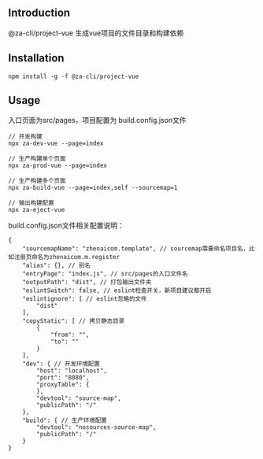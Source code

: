 ## Introduction
@za-cli/project-vue 生成vue项目的文件目录和构建依赖

## Installation
```
npm install -g -f @za-cli/project-vue
```

## Usage
入口页面为src/pages，项目配置为 build.config.json文件
```
// 开发构建
npx za-dev-vue --page=index

// 生产构建单个页面
npx za-prod-vue --page=index

// 生产构建多个页面
npx za-build-vue --page=index,self --sourcemap=1

// 输出构建配置
npx za-eject-vue

```
build.config.json文件相关配置说明：
```
{
    "sourcemapName": "zhenaicom.template", // sourcemap需要命名项目名，比如注册页命名为zhenaicom.m.register
    "alias": {}, // 别名
    "entryPage": "index.js", // src/pages的入口文件名
    "outputPath": "dist", // 打包输出文件夹
    "eslintSwitch": false, // eslint检查开关，新项目建议都开启
    "eslintignore": [ // eslint忽略的文件
        "dist"
    ],
    "copyStatic": [ // 拷贝静态目录
        {
            "from": "",
            "to": ""
        }
    ],
    "dev": { // 开发环境配置
        "host": "localhost",
        "port": "8080",
        "proxyTable": {
        },
        "devtool": "source-map",
        "publicPath": "/"
    },
    "build": { // 生产环境配置
        "devtool": "nosources-source-map",
        "publicPath": "/"
    }
}
```
